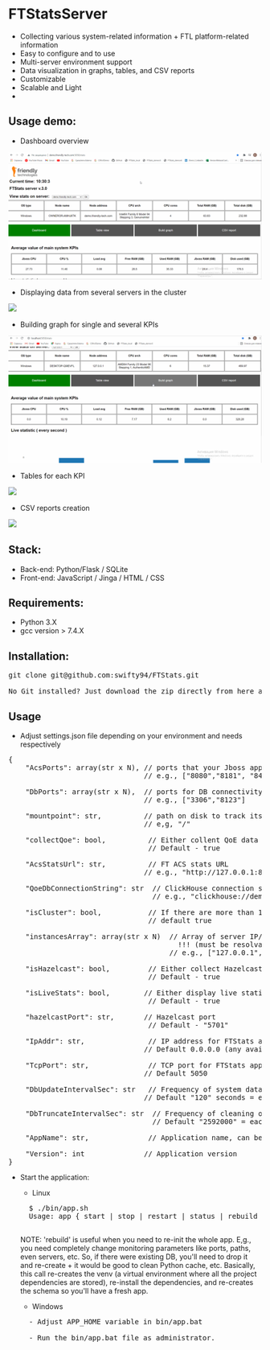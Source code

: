 # FTStatsServer

- Collecting various system-related information + FTL platform-related information
- Easy to configure and to use
- Multi-server environment support
- Data visualization in graphs, tables, and CSV reports
- Customizable
- Scalable and Light
- 

Usage demo:
---
- Dashboard overview

![](https://raw.githubusercontent.com/swifty94/FTStats/master/examples/dash.gif)

- Displaying data from several servers in the cluster

![](https://raw.githubusercontent.com/swifty94/FTStats/dev/examples/cluster.gif)

- Building graph for single and several KPIs

![](https://raw.githubusercontent.com/swifty94/FTStats/dev/examples/graph.gif)
    
- Tables for each KPI

![](https://raw.githubusercontent.com/swifty94/FTStats/dev/examples/table.gif)
    
- CSV reports creation

![](https://raw.githubusercontent.com/swifty94/FTStats/dev/examples/csv.gif)
    
Stack:
---
- Back-end: Python/Flask / SQLite
- Front-end: JavaScript / Jinga / HTML / CSS

Requirements:
---
- Python 3.X
- gcc version > 7.4.X

Installation:
---
<pre>
git clone git@github.com:swifty94/FTStats.git

No Git installed? Just download the zip directly from here and upload it on the server. Follow the instructions below.
</pre>

Usage
---
- Adjust settings.json file depending on your environment and needs respectively
<pre>
{
    "AcsPorts": array(str x N), // ports that your Jboss app is listening on
                                // e.g., ["8080","8181", "8443"]

    "DbPorts": array(str x N),  // ports for DB connectivity (MySQL, Oracle and/or ClickHouse)
                                // e.g., ["3306","8123"]

    "mountpoint": str,          // path on disk to track its size/usage 
                                // e,g, "/" 

    "collectQoe": bool,          // Either collent QoE data or not
                                 // Default - true                      

    "AcsStatsUrl": str,          // FT ACS stats URL
                                // e.g., "http://127.0.0.1:8080/acsstats"

    "QoeDbConnectionString": str  // ClickHouse connection string
                                  // e.g., "clickhouse://demo.friendly-tech.com"

    "isCluster": bool,           // If there are more than 1 server in environment
                                 // default true

    "instancesArray": array(str x N)  // Array of server IP/domains 
                                        !!! (must be resolvable at least within same network)
                                      // e.g., ["127.0.0.1","demo.friendly-tech.com", "demodm.friendly-tech.com"]

    "isHazelcast": bool,         // Either collect Hazelcast data or not
                                 // Default - true

    "isLiveStats": bool,        // Either display live statistics or not
                                 // Default - true

    "hazelcastPort": str,       // Hazelcast port
                                 // Default - "5701"
                                   
    "IpAddr": str,               // IP address for FTStats app to bind on
                                // Default 0.0.0.0 (any available interface)
    
    "TcpPort": str,              // TCP port for FTStats app to listen on
                                // Default 5050
    
    "DbUpdateIntervalSec": str   // Frequency of system data collection and storing to DB
                                // Default "120" seconds = each 2 minutes

    "DbTruncateIntervalSec": str  // Frequency of cleaning old data from db (drop and recreate)
                                  // Default "2592000" = each month                                
    
    "AppName": str,              // Application name, can be changed to whatever you want                               
    
    "Version": int              // Application version
}
</pre>

- Start the application:
    - Linux
    <pre>
    $ ./bin/app.sh 
    Usage: app { start | stop | restart | status | rebuild }
    </pre>
    NOTE: 'rebuild' is useful when you need to re-init the whole app. E,g., you need completely change monitoring parameters like ports, paths, even servers, etc. So, if there were existing DB, you'll need to drop it and re-create + it would be good to clean Python cache, etc. 
    Basically, this call re-creates the venv (a virtual environment where all the project dependencies are stored), re-install the dependencies, and re-creates the schema so you'll have a fresh app.

    - Windows
    <pre>
    - Adjust APP_HOME variable in bin/app.bat

    - Run the bin/app.bat file as administrator.
    </pre>
